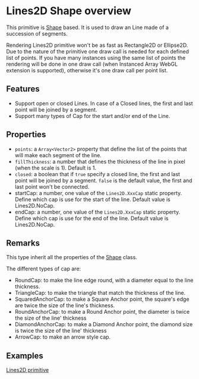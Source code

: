 # Lines2D Shape overview

This primitive is [Shape](http://doc.babylonjs.com/overviews/Canvas2D_Shape2D) based. It is used to draw an Line made of a succession of segments.

Rendering Lines2D primitive won't be as fast as Rectangle2D or Ellipse2D. Due to the nature of the primitive one draw call is needed for each defined list of points. If you have many instances using the same list of points the rendering will be done in one draw call (when Instanced Array WebGL extension is supported), otherwise it's one draw call per point list.

## Features

 - Support open or closed Lines. In case of a Closed lines, the first and last point will be joined by a segment.
 - Support many types of Cap for the start and/or end of the Line.

## Properties

 - `points`: a `Array<Vector2>` property that define the list of the points that will make each segment of the line.
 - `fillThickness`: a number that defines the thickness of the line in pixel (when the scale is 1). Default is 1.
 - `closed`: a boolean that if `true` specify a closed line, the first and last point will be joined by a segment. `false` is the default value, the first and last point won't be connected.
 - startCap: a number, one value of the `Lines2D.XxxCap` static property. Define which cap is use for the start of the line. Default value is Lines2D.NoCap.
 - endCap: a number, one value of the `Lines2D.XxxCap` static property. Define which cap is use for the end of the line. Default value is Lines2D.NoCap.

## Remarks

This type inherit all the properties of the [Shape](http://doc.babylonjs.com/overviews/Canvas2D_Shape2D) class.

The different types of cap are:
 - RoundCap: to make the line edge round, with a diameter equal to the line thickness.
 - TriangleCap: to make the triangle that match the thickness of the line.
 - SquaredAnchorCap: to make a Square Anchor point, the square's edge are twice the size of the line's thickness.
 - RoundAnchorCap: to make a Round Anchor point, the diameter is twice the size of the line' thickness
 - DiamondAnchorCap: to make a Diamond Anchor point, the diamond size is twice the size of the line' thickness
 - ArrowCap: to make an arrow style cap.

## Examples

[Lines2D primitive](http://babylonjs-playground.com/#15C96V)

